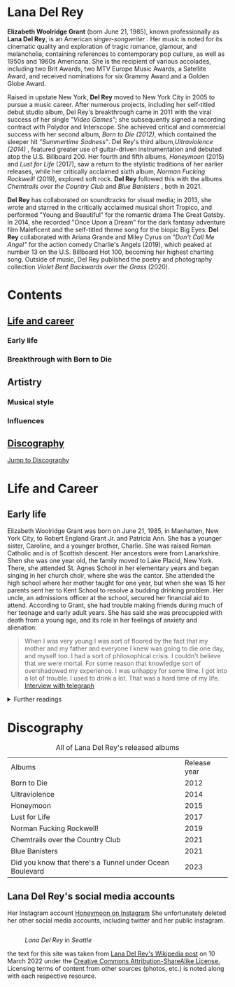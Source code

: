 <html lang="en"> 
    <head>
        <meta charset="utf-8">
    <link rel="canonical"
    href="https://en.wikipedia.org/wiki/Lana_Del_Rey">
        <meta name="color:Background" content="#f4c2c2"/>
        <meta name="color:Title" content="#000000"/>
        <meta name="color:Text" content="#000000"/>
        <meta name="color:Link" content="#cd5c5c"/>
</head>
<body>
    <main>
        <h1>Lana Del Rey</h1>
<section id="Lana Del Rey">
<p><b class="person">Elizabeth Woolridge Grant</b> (born <time datetime="1985-06-21">June 21, 1985</time>), 
    known professionally as <strong>Lana Del Rey</strong>, is an American <em>singer-songwriter</em> . 
    Her music is noted for its cinematic quality and exploration of tragic romance,  
    glamour, and melancholia, containing references to contemporary pop culture, 
    as well as 1950s and 1960s Americana. She is the recipient of various accolades, 
    including two Brit Awards, two MTV Europe Music Awards, a Satellite Award, and 
    received nominations for six Grammy Award and a Golden Globe Award.</p>

<p>Raised in upstate New York, <b class="person">Del Rey</b> moved to New York City in 2005 to pursue a music career. 
    After numerous projects, including her self-titled debut studio album, Del Rey's breakthrough came in 
    2011 with the viral success of her single <i class="song">"Video Games"</i>; she subsequently signed a recording contract 
    with Polydor and Interscope. She achieved critical and commercial success with her second album, <i class="album">Born to Die (2012)</i>, 
    which contained the sleeper hit <i class="song">"Summertime Sadness"</i>. Del Rey's third album,<i class="album">Ultraviolence (2014)</i> , 
    featured greater use of guitar-driven instrumentation and debuted atop the U.S. Billboard 200. 
    Her fourth and fifth albums, <i class="album">Honeymoon</i> (2015) and <i class="album">Lust for Life</i> (2017), saw a return to the 
    stylistic traditions of her earlier releases, while her critically acclaimed sixth album, 
    <i class="album">Norman Fucking Rockwell!</i> (2019), explored soft rock. <b class="person">Del Rey</b> followed this with the albums 
    <i class="album">Chemtrails over the Country Club</i> and <i class="album">Blue Banisters</i> , both in 2021.</p>

<p><b class="person">Del Rey</b> has collaborated on soundtracks for visual media; in 2013, 
    she wrote and starred in the critically acclaimed musical short Tropico,
    and performed "Young and Beautiful" for the romantic drama The Great Gatsby. 
    In 2014, she recorded "Once Upon a Dream" for the dark fantasy adventure film Maleficent 
    and the self-titled theme song for the biopic Big Eyes. <b class="person">Del Rey</b> collaborated with Ariana Grande 
    and Miley Cyrus on <i class="song">"Don't Call Me Angel"</i> for the action comedy Charlie's Angels (2019), 
    which peaked at number 13 on the U.S. Billboard Hot 100, becoming her highest charting song. 
    Outside of music, Del Rey published the poetry and photography collection 
    <i class="book">Violet Bent Backwards over the Grass</i> (2020).</p>    
    </section>
    </main>
<p>
    <h1>Contents</h1>
    <h2><a href="https://peachcoke.github.io/ubiquitous-succotash/life">Life and career</a></h2>
    <h3>Early life</h3>
    <h3>Breakthrough with Born to Die</h3>
    <h2>Artistry</h2>
    <h3>Musical style</h3>
    <h3>Influences</h3>
    <h2><a href="https://peachcoke.github.io/ubiquitous-succotash/discography">Discography</a></h2>
<a href="#discrography">Jump to Discography</a>
</p>

<p>
    <h1>Life and Career</h1>
    <section id="life">
    <h2>Early life</h2>
    Elizabeth Woolridge Grant was born on June 21, 1985, in Manhatten, New York City,
    to Robert England Grant Jr. and Patricia Ann. She has a younger sister, Caroline, 
    and a younger brother, Charlie. She was raised Roman Catholic and is of Scottish
    descent. Her ancestors were from Lanarkshire. Shen she was one year old, the family
    moved to Lake Placid, New York. There, she attended St. Agnes School in her elementary
    years and began singing in her church choir, where she was the cantor.
    She attended the high school where her mother taught for one year, but when she was 15
    her parents sent her to Kent School to resolve a budding drinking problem.
    Her uncle, an admissions officer at the school, secured her financial aid to attend.
    According to Grant, she had trouble making friends during much of her teenage and 
    early adult years. She has said she was preocuppied with death from a young age, and 
    its role in her feelings of anxiety and alienation:
<blockquote
    cite="https://www.telegraph.co.uk/culture/music/rockandpopfeatures/9027984/Lana-Del-Rey-interview-new-album-Born-to-Die-is-a-beautiful-thing.html">
    <p>
        When I was very young I was sort of floored by the fact that my mother and my father 
        and everyone I knew was going to die one day, and myself too. I had a sort of philosophical
        crisis. I couldn't believe that we were mortal. For some reason that knowledge sort of
        overshadowed my experience. I was unhappy for some time. I got into a lot of trouble.
        I used to drink a lot. That was a hard time of my life.
        <a href="https://www.telegraph.co.uk/culture/music/rockandpopfeatures/9027984/Lana-Del-Rey-interview-new-album-Born-to-Die-is-a-beautiful-thing.html">Interview with telegraph</a>
    </p>
</blockquote>
<details>
    <summary>Further readings</summary>
    <p>insert a very insightful text here</p>
</details>
    </section>
<p>
    <h1>Discography</h1>
    <table>
        <caption>All of Lana Del Rey's released albums</caption>
        <tr>
            <td>Albums</td>
            <td>Release year</td>
        </tr>
        <tr>
        <td>Born to Die</td> 
        <td>2012</td>
        </tr>
        <tr>
            <td>Ultraviolence</td>
            <td>2014</td>
        </tr>
        <tr>
            <td>Honeymoon</td>
            <td>2015</td>
        </tr>
        <tr>
            <td>Lust for Life</td>
            <td>2017</td>
        </tr>
        <tr>
            <td>Norman Fucking Rockwell!</td>
            <td>2019</td>
        </tr>
        <tr>
            <td>Chemtrails over the Country Club</td>
            <td>2021</td>
        </tr>
        <tr>
            <td>Blue Banisters</td>
            <td>2021</td>
        </tr>
        <tr>
            <td>Did you know that there's a Tunnel under Ocean Boulevard</td>
            <td>2023</td>
        </tr>
    </table>
</p>
<p>
<aside>
    <h1>Lana Del Rey's social media accounts</h1>
    <p> Her Instagram account <a href="https://instagram.com/honeymoon/">Honeymoon on Instagram</a>
        She unfortunately deleted her other social media accounts, including twitter and her public instagram.
    </p>
    <figure id="fig-1">
        <img scr="img/kultur/mobile208236547/4592509717-ci102l-w1024/Lana-Del-Rey-visits-107-7-The-End-in-Seattle.jpg" alt=""
            scrset="img/kultur/mobile208236547/4592509717-ci102l-w1024/Lana-Del-Rey-visits-107-7-The-End-in-Seattle.jpg 568w,
            img/kultur/mobile208236547/4592509717-ci102l-w1024/Lana-Del-Rey-visits-107-7-The-End-in-Seattle.jpg 300w"
            sizes="(min-width:60em) 33vw,
            (min-width:40.5em) 50vw, 100vw">
        <figcaption>
            <p><i class="person">Lana Del Rey</i> in <i class="location">Seattle</i>
            </p>
        </figcaption>
    </figure>
</aside>
<footer role="contentinfo">
  <p> the text for this site was taken from <a href="https://en.wikipedia.org/wiki/Lana_Del_Rey">Lana Del Rey's Wikipedia post</a>
    on <time>10 March 2022</time> under the <a href="https://en.wikipedia.org/wiki/Wikipedia:Text_of_Creative_Commons_Attribution-ShareAlike_3.0_Unported_License">Creative Commons Attribution-ShareAlike License.</a>
    Licensing terms of content from other sources (photos, etc.) is noted along with each respective resource.
  </p>
</footer>
<!-- this is a comment -->
</body>
</html>
